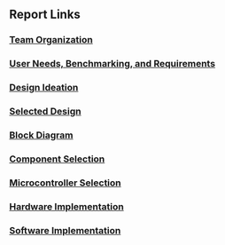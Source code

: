 ## Report Links
### [Team Organization](Team_Organization.md)  
### [User Needs, Benchmarking, and Requirements](User_Needs-Benchmarking-Requirements.md)  
### [Design Ideation](Design_Ideation.md)  
### [Selected Design](Selected_Design.md)  
### [Block Diagram](Block_Diagram.md)  
### [Component Selection](Component_Selection.md)  
### [Microcontroller Selection](Microcontroller_Selection.md)  
### [Hardware Implementation](Hardware_Implementation.md)  
### [Software Implementation](Software_Implementation.md) 
